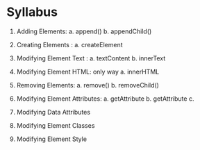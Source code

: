 # Syllabus

1. Adding Elements: 
a. append()
b. appendChild()

2. Creating Elements : 
a. createElement 

3. Modifying Element Text : 
a. textContent
b. innerText

4. Modifying Element HTML: only way
a. innerHTML

5. Removing Elements:
a. remove()
b. removeChild()

6. Modifying Element Attributes:
a. getAttribute
b. getAttribute
c. 

7. Modifying Data Attributes

8. Modifying Element Classes

9. Modifying Element Style

